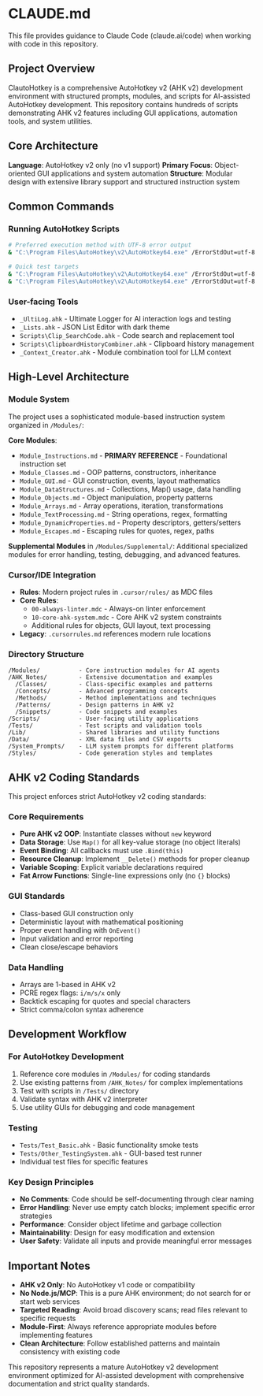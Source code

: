 # CLAUDE.md

This file provides guidance to Claude Code (claude.ai/code) when working with code in this repository.

## Project Overview

ClautoHotkey is a comprehensive AutoHotkey v2 (AHK v2) development environment with structured prompts, modules, and scripts for AI-assisted AutoHotkey development. This repository contains hundreds of scripts demonstrating AHK v2 features including GUI applications, automation tools, and system utilities.

## Core Architecture

**Language**: AutoHotkey v2 only (no v1 support)
**Primary Focus**: Object-oriented GUI applications and system automation
**Structure**: Modular design with extensive library support and structured instruction system

## Common Commands

### Running AutoHotkey Scripts
```bash
# Preferred execution method with UTF-8 error output
& "C:\Program Files\AutoHotkey\v2\AutoHotkey64.exe" /ErrorStdOut=utf-8 "<script_path>"

# Quick test targets
& "C:\Program Files\AutoHotkey\v2\AutoHotkey64.exe" /ErrorStdOut=utf-8 "Tests\Test_Basic.ahk"
& "C:\Program Files\AutoHotkey\v2\AutoHotkey64.exe" /ErrorStdOut=utf-8 "Tests\Other_TestingSystem.ahk"
```

### User-facing Tools
- `_UltiLog.ahk` - Ultimate Logger for AI interaction logs and testing
- `_Lists.ahk` - JSON List Editor with dark theme
- `Scripts\Clip_SearchCode.ahk` - Code search and replacement tool
- `Scripts\ClipboardHistoryCombiner.ahk` - Clipboard history management
- `_Context_Creator.ahk` - Module combination tool for LLM context

## High-Level Architecture

### Module System
The project uses a sophisticated module-based instruction system organized in `/Modules/`:

**Core Modules**:
- `Module_Instructions.md` - **PRIMARY REFERENCE** - Foundational instruction set
- `Module_Classes.md` - OOP patterns, constructors, inheritance
- `Module_GUI.md` - GUI construction, events, layout mathematics  
- `Module_DataStructures.md` - Collections, Map() usage, data handling
- `Module_Objects.md` - Object manipulation, property patterns
- `Module_Arrays.md` - Array operations, iteration, transformations
- `Module_TextProcessing.md` - String operations, regex, formatting
- `Module_DynamicProperties.md` - Property descriptors, getters/setters
- `Module_Escapes.md` - Escaping rules for quotes, regex, paths

**Supplemental Modules** in `/Modules/Supplemental/`:
Additional specialized modules for error handling, testing, debugging, and advanced features.

### Cursor/IDE Integration
- **Rules**: Modern project rules in `.cursor/rules/` as MDC files
- **Core Rules**: 
  - `00-always-linter.mdc` - Always-on linter enforcement
  - `10-core-ahk-system.mdc` - Core AHK v2 system constraints
  - Additional rules for objects, GUI layout, text processing
- **Legacy**: `.cursorrules.md` references modern rule locations

### Directory Structure

```
/Modules/           - Core instruction modules for AI agents
/AHK_Notes/         - Extensive documentation and examples
  /Classes/         - Class-specific examples and patterns
  /Concepts/        - Advanced programming concepts
  /Methods/         - Method implementations and techniques
  /Patterns/        - Design patterns in AHK v2
  /Snippets/        - Code snippets and examples
/Scripts/           - User-facing utility applications
/Tests/             - Test scripts and validation tools
/Lib/               - Shared libraries and utility functions
/Data/              - XML data files and CSV exports
/System_Prompts/    - LLM system prompts for different platforms
/Styles/            - Code generation styles and templates
```

## AHK v2 Coding Standards

This project enforces strict AutoHotkey v2 coding standards:

### Core Requirements
- **Pure AHK v2 OOP**: Instantiate classes without `new` keyword
- **Data Storage**: Use `Map()` for all key-value storage (no object literals)
- **Event Binding**: All callbacks must use `.Bind(this)`
- **Resource Cleanup**: Implement `__Delete()` methods for proper cleanup
- **Variable Scoping**: Explicit variable declarations required
- **Fat Arrow Functions**: Single-line expressions only (no `{}` blocks)

### GUI Standards
- Class-based GUI construction only
- Deterministic layout with mathematical positioning
- Proper event handling with `OnEvent()`
- Input validation and error reporting
- Clean close/escape behaviors

### Data Handling
- Arrays are 1-based in AHK v2
- PCRE regex flags: `i/m/s/x` only
- Backtick escaping for quotes and special characters
- Strict comma/colon syntax adherence

## Development Workflow

### For AutoHotkey Development
1. Reference core modules in `/Modules/` for coding standards
2. Use existing patterns from `/AHK_Notes/` for complex implementations
3. Test with scripts in `/Tests/` directory
4. Validate syntax with AHK v2 interpreter
5. Use utility GUIs for debugging and code management

### Testing
- `Tests/Test_Basic.ahk` - Basic functionality smoke tests
- `Tests/Other_TestingSystem.ahk` - GUI-based test runner
- Individual test files for specific features

### Key Design Principles
- **No Comments**: Code should be self-documenting through clear naming
- **Error Handling**: Never use empty catch blocks; implement specific error strategies  
- **Performance**: Consider object lifetime and garbage collection
- **Maintainability**: Design for easy modification and extension
- **User Safety**: Validate all inputs and provide meaningful error messages

## Important Notes

- **AHK v2 Only**: No AutoHotkey v1 code or compatibility
- **No Node.js/MCP**: This is a pure AHK environment; do not search for or start web services
- **Targeted Reading**: Avoid broad discovery scans; read files relevant to specific requests
- **Module-First**: Always reference appropriate modules before implementing features
- **Clean Architecture**: Follow established patterns and maintain consistency with existing code

This repository represents a mature AutoHotkey v2 development environment optimized for AI-assisted development with comprehensive documentation and strict quality standards.